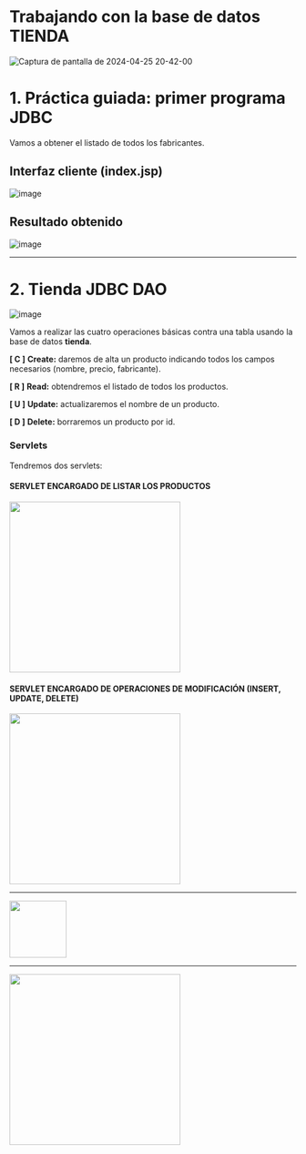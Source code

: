 # Trabajando con la base de datos TIENDA

![Captura de pantalla de 2024-04-25 20-42-00](https://github.com/profeMelola/Programacion-08-2023-24/assets/91023374/aa73fee6-f328-4082-84f6-708f6929ad9e)

# 1. Práctica guiada: primer programa JDBC

Vamos a obtener el listado de todos los fabricantes.

## Interfaz cliente (index.jsp)

![image](https://github.com/profeMelola/Programacion-08-2023-24/assets/91023374/fbd696c8-78d3-4d16-92d0-fb2e122fde24)

## Resultado obtenido

![image](https://github.com/profeMelola/Programacion-08-2023-24/assets/91023374/9d6af45a-f960-4423-b07d-5368d066c8c7)

___

# 2. Tienda JDBC DAO

![image](https://github.com/profeMelola/Programacion-08-2023-24/assets/91023374/79b85a89-84e3-4059-89af-7eac50fbb1c6)

Vamos a realizar las cuatro operaciones básicas contra una tabla usando la base de datos **tienda**.

**[ C ]** **Create:** daremos de alta un producto indicando todos los campos necesarios (nombre, precio, fabricante).

**[ R ]** **Read:** obtendremos el listado de todos los productos.

**[ U ]** **Update:** actualizaremos el nombre de un producto.

**[ D ]** **Delete:** borraremos un producto por id.

### Servlets
Tendremos dos servlets:

#### SERVLET ENCARGADO DE LISTAR LOS PRODUCTOS

<img src="https://github.com/profeMelola/Programacion-08-2023-24/assets/91023374/bf0d0086-3648-46ae-9610-d52e56191b0f" height="300px"/>

#### SERVLET ENCARGADO DE OPERACIONES DE MODIFICACIÓN (INSERT, UPDATE, DELETE)

<img src="https://user-images.githubusercontent.com/91023374/236151179-8c72e070-2cc8-4c71-ab50-bcb98103c185.png" height="300px"/>

___

<img src="https://user-images.githubusercontent.com/91023374/235313345-fdab822e-35a2-4cc0-88f9-508b0a36e25e.png" height="100px"/>

___

<img src="https://user-images.githubusercontent.com/91023374/236151374-86d5ee72-d8f7-42b5-aa65-bb6021baf569.png" height="300px"/>




